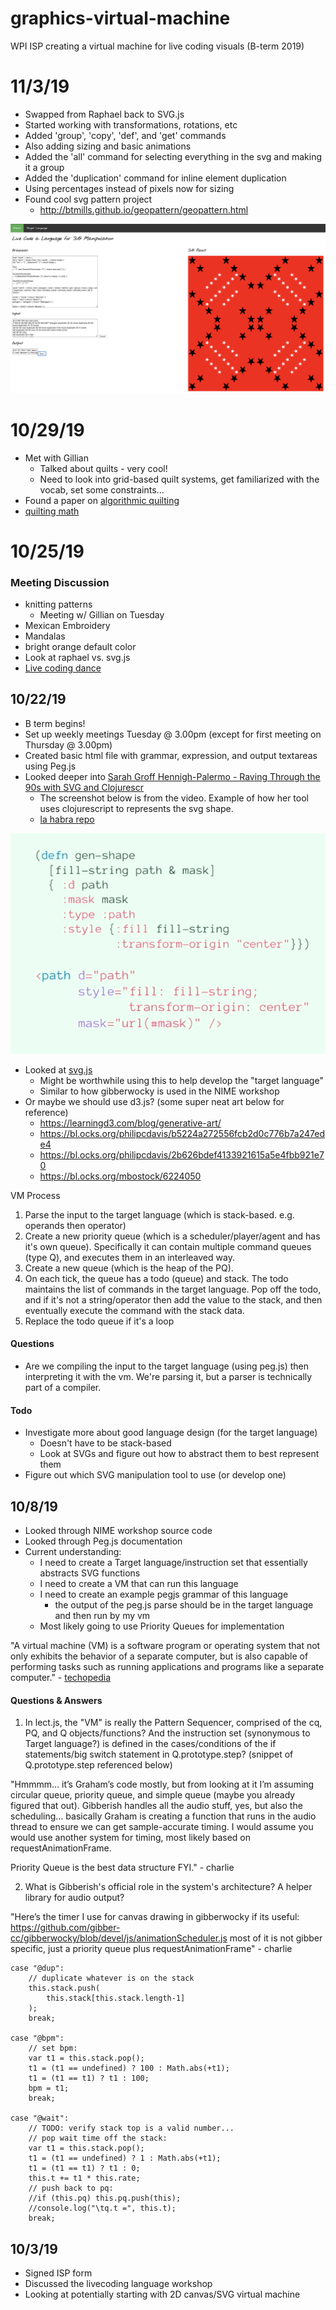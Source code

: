 # graphics-virtual-machine
WPI ISP creating a virtual machine for live coding visuals (B-term 2019)

# 11/3/19

- Swapped from Raphael back to SVG.js
- Started working with transformations, rotations, etc
- Added 'group', 'copy', 'def', and 'get' commands
- Also adding sizing and basic animations
- Added the 'all' command for selecting everything in the svg and making it a group
- Added the 'duplication' command for inline element duplication
- Using percentages instead of pixels now for sizing
- Found cool svg pattern project
    - http://btmills.github.io/geopattern/geopattern.html

![November 3rd UI](img/Nov3.png)

# 10/29/19

- Met with Gillian
    - Talked about quilts - very cool!
    - Need to look into grid-based quilt systems, get familiarized with the vocab, set some constraints...
- Found a paper on [algorithmic quilting](http://graphicsinterface.org/wp-content/uploads/gi2019-13.pdf)
- [quilting math](https://digitalcommons.unl.edu/cgi/viewcontent.cgi?article=1322&context=tsaconf)


# 10/25/19

### Meeting Discussion
- knitting patterns
    - Meeting w/ Gillian on Tuesday
- Mexican Embroidery
- Mandalas 
- bright orange default color
- Look at raphael vs. svg.js
- [Live coding dance](https://github.com/sicchio/terpsicode)


## 10/22/19 

- B term begins!
- Set up weekly meetings Tuesday @ 3.00pm (except for first meeting on Thursday @ 3.00pm)
- Created basic html file with grammar, expression, and output textareas using Peg.js
- Looked deeper into [Sarah Groff Hennigh-Palermo - Raving Through the 90s with SVG and Clojurescr](https://www.youtube.com/watch?v=F4pozY_RF5c)
    - The screenshot below is from the video. Example of how her tool uses clojurescript to represents the svg shape. 
    - [la habra repo](https://github.com/sarahgp/la-habra)

![la habra](img/la-habra.png)


- Looked at [svg.js](https://github.com/svgdotjs/svg.js)
    - Might be worthwhile using this to help develop the "target language"
    - Similar to how gibberwocky is used in the NIME workshop
- Or maybe we should use d3.js? (some super neat art below for reference)
    - https://learningd3.com/blog/generative-art/
    - https://bl.ocks.org/philipcdavis/b5224a272556fcb2d0c776b7a247ede4
    - https://bl.ocks.org/philipcdavis/2b626bdef4133921615a5e4fbb921e70
    - https://bl.ocks.org/mbostock/6224050
    
    
VM Process
1. Parse the input to the target language (which is stack-based. e.g. operands then operator)
2. Create a new priority queue (which is a scheduler/player/agent and has it's own queue). Specifically it can contain multiple command queues (type Q), and executes them in an interleaved way.
3. Create a new queue (which is the heap of the PQ). 
4. On each tick, the queue has a todo (queue) and stack. The todo maintains the list of commands in the target language. Pop off the todo, and 
if it's not a string/operator then add the value to the stack, and then eventually execute the command with the stack data.
5. Replace the todo queue if it's a loop
    
#### Questions

- Are we compiling the input to the target language (using peg.js) then interpreting it with the vm. We're parsing it, but a parser is technically part of a compiler.

#### Todo

- Investigate more about good language design (for the target language)
    - Doesn't have to be stack-based
    - Look at SVGs and figure out how to abstract them to best represent them
- Figure out which SVG manipulation tool to use (or develop one)



## 10/8/19

- Looked through NIME workshop source code
- Looked through Peg.js documentation
- Current understanding:
    - I need to create a Target language/instruction set that essentially abstracts SVG functions
    - I need to create a VM that can run this language
    - I need to create an example pegjs grammar of this language
        - the output of the peg.js parse should be in the target language and then run by my vm
    - Most likely going to use Priority Queues for implementation



"A virtual machine (VM) is a software program or operating system that not only exhibits the behavior of a separate computer, but is also capable of performing tasks such as running applications and programs like a separate computer." - [techopedia](https://www.techopedia.com/definition/4805/virtual-machine-vm)

#### Questions & Answers

1. In lect.js, the "VM" is really the Pattern Sequencer, comprised of the cq, PQ, and Q objects/functions? And the instruction set (synonymous to Target language?) is defined in the cases/conditions of the if statements/big switch statement in Q.prototype.step?  (snippet of Q.prototype.step referenced below)

"Hmmmm… it’s Graham’s  code mostly, but from looking at it I’m assuming circular queue, priority queue, and simple queue (maybe you already figured that out). Gibberish handles all the audio stuff, yes, but also the scheduling… basically Graham is creating a function that runs in the audio thread to ensure we can get sample-accurate timing. I would assume you would use another system for timing, most likely based on  requestAnimationFrame.

 Priority Queue is the best data structure FYI." - charlie


2. What is Gibberish's official role in the system's architecture? A helper library for audio output?

"Here’s the timer I use for canvas drawing in gibberwocky if its useful: https://github.com/gibber-cc/gibberwocky/blob/devel/js/animationScheduler.js
most of it is not gibber specific, just a priority queue plus requestAnimationFrame" - charlie

```
case "@dup":
    // duplicate whatever is on the stack
    this.stack.push(
        this.stack[this.stack.length-1]
    );
    break;
    
case "@bpm":
    // set bpm:
    var t1 = this.stack.pop();
    t1 = (t1 == undefined) ? 100 : Math.abs(+t1);
    t1 = (t1 == t1) ? t1 : 100;
    bpm = t1;
    break;
    
case "@wait": 
    // TODO: verify stack top is a valid number...
    // pop wait time off the stack:
    var t1 = this.stack.pop();
    t1 = (t1 == undefined) ? 1 : Math.abs(+t1);
    t1 = (t1 == t1) ? t1 : 0;
    this.t += t1 * this.rate;
    // push back to pq:
    //if (this.pq) this.pq.push(this);
    //console.log("\tq.t =", this.t);
    break;
```

## 10/3/19

- Signed ISP form
- Discussed the livecoding language workshop
- Looking at potentially starting with 2D canvas/SVG virtual machine
